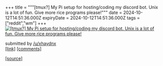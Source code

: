 +++
title = """[tmux?] My Pi setup for hosting/coding my discord bot. Unix is a lot of fun. Give more rice programs please!"""
date = 2024-10-12T14:51:36.000Z
expiryDate = 2024-10-12T14:51:36.000Z
tags = ["reddit","wm"]
+++
[![[tmux?] My Pi setup for hosting/coding my discord bot. Unix is a lot of fun. Give more rice programs please! ](https://preview.redd.it/fji4jenh9cud1.png?width=640&crop=smart&auto=webp&s=8f4195f03a7cf0633f5da470e629071e436ee0b8 "[tmux?] My Pi setup for hosting/coding my discord bot. Unix is a lot of fun. Give more rice programs please! ")](https://www.reddit.com/r/unixporn/comments/1g21t2o/tmux_my_pi_setup_for_hostingcoding_my_discord_bot/)

submitted by [/u/xhaydnx](https://www.reddit.com/user/xhaydnx)  
[\[link\]](https://i.redd.it/fji4jenh9cud1.png) [\[comments\]](https://www.reddit.com/r/unixporn/comments/1g21t2o/tmux_my_pi_setup_for_hostingcoding_my_discord_bot/)

[[source]](https://www.reddit.com/r/unixporn/comments/1g21t2o/tmux_my_pi_setup_for_hostingcoding_my_discord_bot/)
